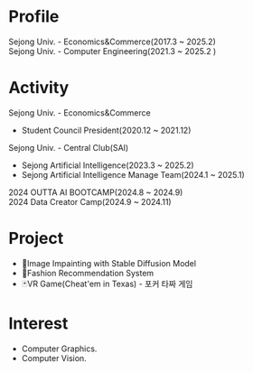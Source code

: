 # Profile
Sejong Univ. - Economics&Commerce(2017.3 ~ 2025.2)<br>
Sejong Univ. - Computer Engineering(2021.3 ~ 2025.2  )<br>

# Activity
Sejong Univ. - Economics&Commerce
- Student Council President(2020.12 ~ 2021.12)<br>

Sejong Univ. - Central Club(SAI)
- Sejong Artificial Intelligence(2023.3 ~ 2025.2)<br>
- Sejong Artificial Intelligence Manage Team(2024.1 ~ 2025.1)<br>

2024 OUTTA AI BOOTCAMP(2024.8 ~ 2024.9)<br>
2024 Data Creator Camp(2024.9 ~ 2024.11)<br>

# Project
- 🌠Image Impainting with Stable Diffusion Model<br>
- 🥋Fashion Recommendation System<br>
- 🃏VR Game(Cheat'em in Texas) - 포커 타짜 게임<br>

# Interest
- Computer Graphics.
- Computer Vision.

<!--
**HammerStrength/HammerStrength** is a ✨ _special_ ✨ repository because its `README.md` (this file) appears on your GitHub profile.

Here are some ideas to get you started:

- 🔭 I’m currently working on ...
- 🌱 I’m currently learning ...
- 👯 I’m looking to collaborate on ...
- 🤔 I’m looking for help with ...
- 💬 Ask me about ...
- 📫 How to reach me: ...
- 😄 Pronouns: ...
- ⚡ Fun fact: ...
-->
